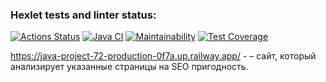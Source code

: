 ### Hexlet tests and linter status:
[![Actions Status](https://github.com/LenaKomarnitskaya/java-project-72/workflows/hexlet-check/badge.svg)](https://github.com/LenaKomarnitskaya/java-project-72/actions)
[![Java CI](https://github.com/LenaKomarnitskaya/java-project-72/actions/workflows/java.yml/badge.svg)](https://github.com/LenaKomarnitskaya/java-project-72/actions/workflows/java.yml)
[![Maintainability](https://api.codeclimate.com/v1/badges/d62459a1f6efb71334d3/maintainability)](https://codeclimate.com/github/LenaKomarnitskaya/java-project-72/maintainability)
[![Test Coverage](https://api.codeclimate.com/v1/badges/d62459a1f6efb71334d3/test_coverage)](https://codeclimate.com/github/LenaKomarnitskaya/java-project-72/test_coverage)

https://java-project-72-production-0f7a.up.railway.app/ - – сайт, который анализирует указанные страницы на SEO пригодность.
